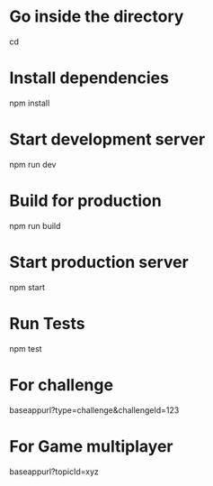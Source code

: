 # Go inside the directory
cd 
# Install dependencies
npm install
# Start development server
npm run dev
# Build for production
npm run build
# Start production server
npm start
# Run Tests
npm test
# For challenge
baseappurl?type=challenge&challengeId=123
# For Game multiplayer
baseappurl?topicId=xyz



